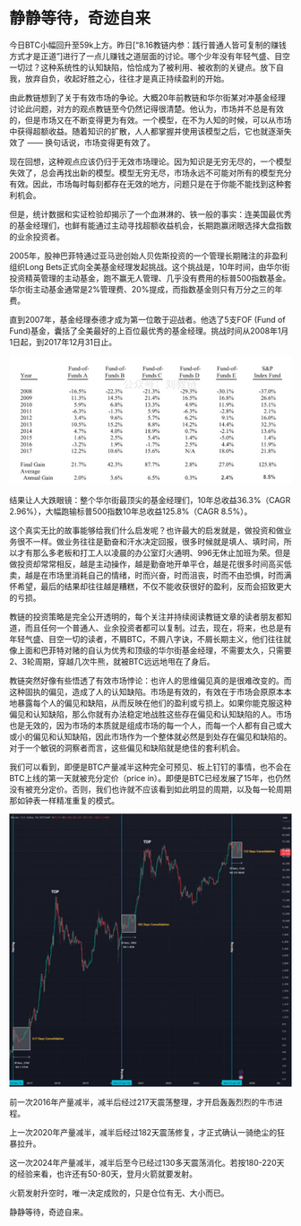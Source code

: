 # 静静等待，奇迹自来

今日BTC小幅回升至59k上方。昨日[“8.16教链内参：践行普通人皆可复制的赚钱方式才是正道”]进行了一点儿赚钱之道层面的讨论。哪个少年没有年轻气盛、目空一切过？这种系统性的认知缺陷，恰恰成为了被利用、被收割的关键点。放下自我，放弃自负，收起好胜之心，往往才是真正持续盈利的开始。

由此教链想到了关于有效市场的争论。大概20年前教链和华尔街某对冲基金经理讨论此问题，对方的观点教链至今仍然记得很清楚。他认为，市场并不总是有效的，但是市场又在不断变得更为有效。一个模型，在不为人知的时候，可以从市场中获得超额收益。随着知识的扩散，人人都掌握并使用该模型之后，它也就逐渐失效了 —— 换句话说，市场变得更有效了。

现在回想，这种观点应该仍归于无效市场理论。因为知识是无穷无尽的，一个模型失效了，总会再找出新的模型。模型无穷无尽，市场永远不可能对所有的模型充分有效。因此，市场每时每刻都存在无效的地方，问题只是在于你能不能找到这种套利机会。

但是，统计数据和实证检验却揭示了一个血淋淋的、铁一般的事实：连美国最优秀的基金经理们，也鲜有能通过主动寻找超额收益机会，长期跑赢闭眼选择大盘指数的业余投资者。

2005年，股神巴菲特通过亚马逊创始人贝佐斯投资的一个管理长期赌注的非盈利组织Long Bets正式向全美基金经理发起挑战。这个挑战是，10年时间，由华尔街投资精英管理的主动基金，跑不赢无人管理、几乎没有费用的标普500指数基金。华尔街主动基金通常是2%管理费、20%提成，而指数基金则只有万分之三的年费。

直到2007年，基金经理泰德才成为第一位敢于迎战者。他选了5支FOF (Fund of Fund)基金，囊括了全美最好的上百位最优秀的基金经理。挑战时间从2008年1月1日起，到2017年12月31日止。

![](2024-08-17-A01.jpg)

结果让人大跌眼镜：整个华尔街最顶尖的基金经理们，10年总收益36.3%（CAGR 2.96%），大幅跑输标普500指数10年总收益125.8%（CAGR 8.5%）。

这个真实无比的故事能够给我们什么启发呢？也许最大的启发就是，做投资和做业务很不一样。做业务往往是勤奋和汗水决定回报，很多时候就是填人、填时间，所以才有那么多老板和打工人以凌晨的办公室灯火通明、996无休止加班为荣。但是做投资却常常相反，越是主动操作，越是勤奋地开单平仓，越是花很多时间高买低卖，越是在市场里消耗自己的情绪，时而兴奋，时而沮丧，时而不由恐惧，时而满怀希望，最后的结果却往往越是糟糕，不仅不能收获很好的盈利，反而会招致更大的亏损。

教链的投资策略是完全公开透明的，每个关注并持续阅读教链文章的读者朋友都知道，而且任何一个普通人、业余投资者都可以复制。过去，现在，将来，也总是有年轻气盛、目空一切的读者，不屑BTC，不屑八字诀，不屑长期主义，他们往往就像上面和巴菲特对赌的自认为优秀和顶级的华尔街基金经理，不需要太久，只需要2、3轮周期，穿越几次牛熊，就被BTC远远地甩在了身后。

教链突然好像有些悟透了有效市场悖论：也许人的思维偏见真的是很难改变的。而这种固执的偏见，造成了人的认知缺陷。市场是有效的，有效在于市场会原原本本地暴露每个人的偏见和缺陷，从而反映在他们的盈利或亏损上。如果你能克服这种偏见和认知缺陷，那么你就有办法稳定地战胜这些存在偏见和认知缺陷的人。市场也是无效的，因为市场的本质就是组成市场的每一个人，而每一个人都有自己或大或小的偏见和认知缺陷，因此市场作为一个整体就必然是到处存在偏见和缺陷的。对于一个敏锐的洞察者而言，这些偏见和缺陷就是绝佳的套利机会。

我们可以看到，即便是BTC产量减半这种完全可预见、板上钉钉的事情，也不会在BTC上线的第一天就被充分定价（price in）。即便是BTC已经发展了15年，也仍然没有被充分定价。否则，我们也许就不应该看到如此明显的周期，以及每一轮周期那如钟表一样精准重复的模式。

![](2024-08-17-A02.jpeg)

前一次2016年产量减半，减半后经过217天震荡整理，才开启轰轰烈烈的牛市进程。

上一次2020年产量减半，减半后经过182天震荡修复，才正式确认一骑绝尘的狂暴拉升。

这一次2024年产量减半，减半后至今已经过130多天震荡消化。若按180-220天的经验来看，也许还有50-80天，登月火箭就要发射。

火箭发射升空时，唯一决定成败的，只是仓位有无、大小而已。

静静等待，奇迹自来。
